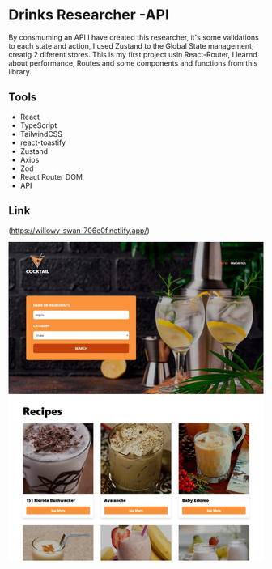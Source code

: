 # Drinks Researcher -API

By consmuming an API I have created this researcher, it's some validations to each state and action, I used Zustand to the Global State management, creatig 2 diferent stores. This is my first project usin React-Router, I learnd about performance, Routes and some components and functions from this library.


## Tools
- React
- TypeScript
- TailwindCSS
- react-toastify
- Zustand
- Axios
- Zod
- React Router DOM
- API

## Link
(https://willowy-swan-706e0f.netlify.app/)

![Preview Img](PREVIEW.jpeg)
